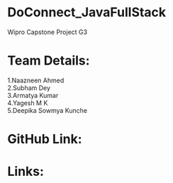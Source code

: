 #  DoConnect_JavaFullStack 
 Wipro Capstone Project G3
 
 # Team Details: 
 
 1.Naazneen Ahmed  <br />
 2.Subham Dey  <br />
 3.Armatya Kumar  <br />
 4.Yagesh M K  <br/>
 5.Deepika Sowmya Kunche  <br />
 
 # GitHub Link: 
 
 # Links: 
